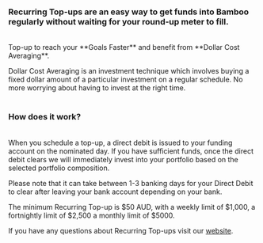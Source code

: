 ### Recurring Top-ups are an easy way to get funds into Bamboo regularly without waiting for your round-up meter to fill.
<br />
Top-up to reach your **Goals Faster** and benefit from **Dollar Cost Averaging**.

Dollar Cost Averaging is an investment technique which involves buying a fixed dollar amount of a particular investment on a regular schedule. No more worrying about having to invest at the right time.
<br />
<br />
### How does it work?
<br />
When you schedule a top-up, a direct debit is issued to your funding account on the nominated day. If you have sufficient funds, once the direct debit clears we will immediately invest into your portfolio based on the selected portfolio composition.

Please note that it can take between 1-3 banking days for your Direct Debit to clear after leaving your bank account depending on your bank.

The minimum Recurring Top-up is $50 AUD, with a weekly limit of $1,000, a fortnightly limit of $2,500 a monthly limit of $5000.

If you have any questions about Recurring Top-ups visit our [website](https://getbamboo.io "Bamboo").
